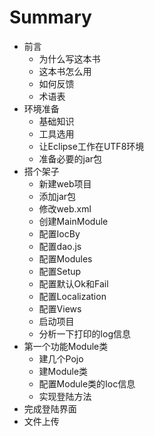 # Summary

* 前言
   * 为什么写这本书
   * 这本书怎么用
   * 如何反馈
   * 术语表
* 环境准备
   * 基础知识
   * 工具选用
   * 让Eclipse工作在UTF8环境
   * 准备必要的jar包
* 搭个架子
   * 新建web项目
   * 添加jar包
   * 修改web.xml
   * 创建MainModule
   * 配置IocBy
   * 配置dao.js
   * 配置Modules
   * 配置Setup
   * 配置默认Ok和Fail
   * 配置Localization
   * 配置Views
   * 启动项目
   * 分析一下打印的log信息
* 第一个功能Module类
   * 建几个Pojo
   * 建Module类
   * 配置Module类的Ioc信息
   * 实现登陆方法
* 完成登陆界面
* 文件上传

